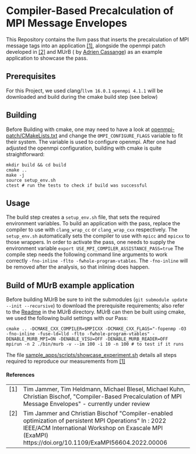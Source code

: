 # Compiler-Based Precalculation of MPI Message Envelopes

This Repository contains the llvm pass that inserts the precalculation of MPI message tags into an
application [[1]](ref-1), alongside the openmpi patch developed in [[2]](ref-2) and MUrB (
by [Adrien Cassange](https://largo.lip6.fr/~cassagnea/)) as an example application to showcase the pass.

## Prerequisites

For this Project, we used clang/`llvm 16.0.1`
`openmpi 4.1.1` will be downloaded and build during the cmake build step (see below)

## Building

Before Building with cmake, one may need to have a look at [openmpi-patch/CMakeLists.txt](openmpi-patch/CMakeLists.txt)
and change the ``OMPI_CONFIGURE_FLAGS`` variable to fit their system.
The variable is used to configure openmpi.
After one had adjusted the openmpi configuration, building with cmake is quite straightforward:

```
mkdir build && cd build
cmake ..
make -j
source setup_env.sh
ctest # run the tests to check if build was successful
```

## Usage

The build step creates a ``setup_env.sh`` file, that sets the required environment variables.
To build an application with the pass, replace the compiler to use with ``clang_wrap_cc`` or ``clang_wrap_cxx``
respectively.
The ``setup_env.sh`` automatically sets the compiler to use with ``mpicc`` and ``mpicxx`` to those wrappers.
In order to activate the pass, one needs to supply the environment
variable ``export USE_MPI_COMPILER_ASSISTANCE_PASS=true``
The compile step needs the following command line arguments to work
correctly ``-fno-inline -flto -fwhole-program-vtables``.
The ``-fno-inline`` will be removed after the analysis, so that inlining does happen.

## Build of MUrB example application

Before building MUrB be sure to init the submodules (``git submodule update --init --recursive``) to download the
prerequisite requirements; also refer to the [Readme](sample_apps/MUrB/README.md) in the MUrB directory.
MUrB can then be built using cmake, we used the following build settings with our Pass:

```
cmake .. -DCMAKE_CXX_COMPILER=$MPICXX -DCMAKE_CXX_FLAGS="-fopenmp -O3 -fno-inline -fuse-ld=lld -flto -fwhole-program-vtables" -DENABLE_MURB_MPI=ON -DENABLE_VISU=OFF -DENABLE_MURB_READER=OFF
mpirun -n 2 ./bin/murb -v --im 100 -i 10 -n 100 # to test if it runs
```

The file [sample_apps/scripts/showcase_experiment.sh](sample_apps/scripts/showcase_experiment.sh) details all steps
required to reproduce our measurements from [[1]](ref-1)

#### References

<table style="border:0px">
<tr>
    <td valign="top"><a name="ref-1"></a>[1]</td>
    <td>
Tim Jammer, Tim Heldmann, Michael Blesel, Michael Kuhn, Christian Bischof, "Compiler-Based Precalculation of MPI Message Envelopes" - currently under review
      </td>
</tr>
<tr>
    <td valign="top"><a name="ref-2"></a>[2]</td>
    <td>Tim Jammer and Christian Bischof "Compiler-enabled optimization of persistent MPI Operations" In : 2022 IEEE/ACM International Workshop on Exascale MPI (ExaMPI) https://doi.org/10.1109/ExaMPI56604.2022.00006</td>
</tr>


